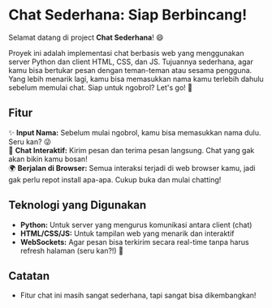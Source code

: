 # Chat Sederhana: Siap Berbincang!

Selamat datang di project **Chat Sederhana**! 😄

Proyek ini adalah implementasi chat berbasis web yang menggunakan server Python dan client HTML, CSS, dan JS. Tujuannya sederhana, agar kamu bisa bertukar pesan dengan teman-teman atau sesama pengguna. Yang lebih menarik lagi, kamu bisa memasukkan nama kamu terlebih dahulu sebelum memulai chat. Siap untuk ngobrol? Let's go! 💬

## Fitur
✨ **Input Nama:** Sebelum mulai ngobrol, kamu bisa memasukkan nama dulu. Seru kan? 😜  
💌 **Chat Interaktif:** Kirim pesan dan terima pesan langsung. Chat yang gak akan bikin kamu bosan!  
🌍 **Berjalan di Browser:** Semua interaksi terjadi di web browser kamu, jadi gak perlu repot install apa-apa. Cukup buka dan mulai chatting!  

## Teknologi yang Digunakan
- **Python:** Untuk server yang mengurus komunikasi antara client (chat)  
- **HTML/CSS/JS:** Untuk tampilan web yang menarik dan interaktif  
- **WebSockets:** Agar pesan bisa terkirim secara real-time tanpa harus refresh halaman (seru kan?!) 🚀

## Catatan
- Fitur chat ini masih sangat sederhana, tapi sangat bisa dikembangkan!  
